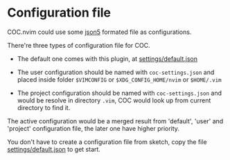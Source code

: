 
# Configuration file

COC.nvim could use some [json5](https://github.com/json5/json5) formated file as configurations.

There're three types of configuration file for COC.

* The default one comes with this plugin, at [settings/default.json](https://github.com/neoclide/coc.nvim/blob/master/settings/default.json)

* The user configuration should be named with `coc-settings.json` and placed inside folder `$VIMCONFIG` or `$XDG_CONFIG_HOME/nvim` or `$HOME/.vim`

* The project configuration should be named with `coc-settings.json` and would be resolve in directory `.vim`, COC would look up from current directory to find it.

The active configuration would be a merged result from 'default', 'user' and 'project' configuration file, the later one have higher priority.

You don't have to create a configuration file from sketch, copy the file [settings/default.json](https://github.com/neoclide/coc.nvim/blob/master/settings/default.json) to get start.

